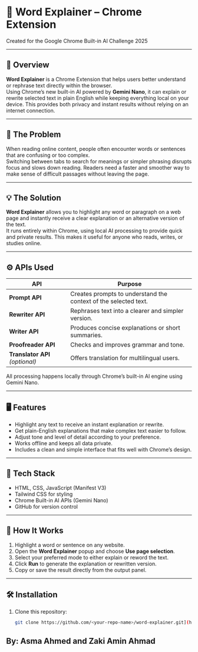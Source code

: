 # 🧠 Word Explainer – Chrome Extension  
Created for the Google Chrome Built-in AI Challenge 2025  

---

## 🚀 Overview
**Word Explainer** is a Chrome Extension that helps users better understand or rephrase text directly within the browser.  
Using Chrome’s new built-in AI powered by **Gemini Nano**, it can explain or rewrite selected text in plain English while keeping everything local on your device. This provides both privacy and instant results without relying on an internet connection.

---

## 🧩 The Problem
When reading online content, people often encounter words or sentences that are confusing or too complex.  
Switching between tabs to search for meanings or simpler phrasing disrupts focus and slows down reading. Readers need a faster and smoother way to make sense of difficult passages without leaving the page.

---

## 💡 The Solution
**Word Explainer** allows you to highlight any word or paragraph on a web page and instantly receive a clear explanation or an alternative version of the text.  
It runs entirely within Chrome, using local AI processing to provide quick and private results. This makes it useful for anyone who reads, writes, or studies online.

---

## ⚙️ APIs Used

| API | Purpose |
|-----|----------|
| **Prompt API** | Creates prompts to understand the context of the selected text. |
| **Rewriter API** | Rephrases text into a clearer and simpler version. |
| **Writer API** | Produces concise explanations or short summaries. |
| **Proofreader API** | Checks and improves grammar and tone. |
| **Translator API** *(optional)* | Offers translation for multilingual users. |

All processing happens locally through Chrome’s built-in AI engine using Gemini Nano.

---

## 🖥️ Features
- Highlight any text to receive an instant explanation or rewrite.  
- Get plain-English explanations that make complex text easier to follow.  
- Adjust tone and level of detail according to your preference.  
- Works offline and keeps all data private.  
- Includes a clean and simple interface that fits well with Chrome’s design.

---

## 🧰 Tech Stack
- HTML, CSS, JavaScript (Manifest V3)  
- Tailwind CSS for styling  
- Chrome Built-in AI APIs (Gemini Nano)  
- GitHub for version control  

---

## 🧠 How It Works
1. Highlight a word or sentence on any website.  
2. Open the **Word Explainer** popup and choose **Use page selection**.  
3. Select your preferred mode to either explain or reword the text.  
4. Click **Run** to generate the explanation or rewritten version.  
5. Copy or save the result directly from the output panel.

---

## 🛠️ Installation
1. Clone this repository:  
   ```bash
   git clone https://github.com/<your-repo-name>/word-explainer.git](https://github.com/asma675/Google-Chrome-Built-in-AI-Challenge-2025---Oct-31-2025.git

## By: Asma Ahmed and Zaki Amin Ahmad 

